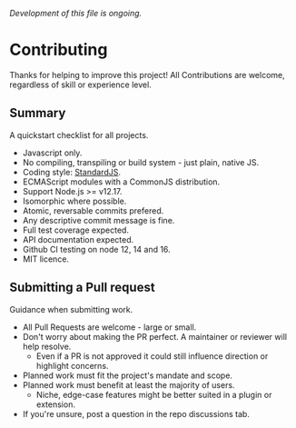 _Development of this file is ongoing._

# Contributing

Thanks for helping to improve this project! All Contributions are welcome, regardless of skill or experience level.

## Summary

A quickstart checklist for all projects.

* Javascript only.
* No compiling, transpiling or build system - just plain, native JS.
* Coding style: [StandardJS](https://standardjs.com/).
* ECMAScript modules with a CommonJS distribution.
* Support Node.js >= v12.17.
* Isomorphic where possible.
* Atomic, reversable commits prefered.
* Any descriptive commit message is fine.
* Full test coverage expected.
* API documentation expected.
* Github CI testing on node 12, 14 and 16.
* MIT licence.

## Submitting a Pull request

Guidance when submitting work.

* All Pull Requests are welcome - large or small.
* Don't worry about making the PR perfect. A maintainer or reviewer will help resolve.
  * Even if a PR is not approved it could still influence direction or highlight concerns.
* Planned work must fit the project's mandate and scope.
* Planned work must benefit at least the majority of users.
  * Niche, edge-case features might be better suited in a plugin or extension.
* If you're unsure, post a question in the repo discussions tab.

